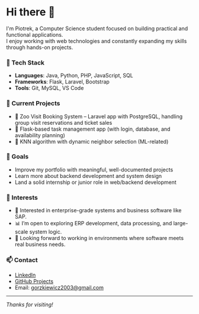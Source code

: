 # Hi there 👋

I'm Piotrek, a Computer Science student focused on building practical and functional applications.  
I enjoy working with web technologies and constantly expanding my skills through hands-on projects.

### 🔧 Tech Stack
- **Languages**: Java, Python, PHP, JavaScript, SQL
- **Frameworks**: Flask, Laravel, Bootstrap
- **Tools**: Git, MySQL, VS Code

### 🚀 Current Projects
- 🐘 Zoo Visit Booking System – Laravel app with PostgreSQL, handling group visit reservations and ticket sales 
- 🐍 Flask-based task management app (with login, database, and availability planning)
- 🧠 KNN algorithm with dynamic neighbor selection (ML-related)

### 🎯 Goals
- Improve my portfolio with meaningful, well-documented projects
- Learn more about backend development and system design
- Land a solid internship or junior role in web/backend development

### 📌 Interests
- 🧠 Interested in enterprise-grade systems and business software like SAP.  
- 📊 I’m open to exploring ERP development, data processing, and large-scale system logic.  
- 🚀 Looking forward to working in environments where software meets real business needs.

### 📫 Contact
- [LinkedIn](https://linkedin.com/in/pgorzkiewicz)  
- [GitHub Projects](https://github.com/g0rzki?tab=repositories)  
- Email: gorzkiewicz2003@gmail.com

---

_Thanks for visiting!_
